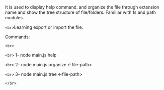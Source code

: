 It is used to display help command. and organize the file
through extension name and show the tree structure of file/folders. Familiar with fs and path modules.

`<br>`Learning export or import the file.

Commands:

`<br>`

`<br>`  1- node main.js help

`<br>`  2- node main.js organize <-file-path>

`<br>`  3- node main.js tree  <-file-path>

`</br>`
